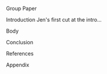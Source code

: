Group Paper

Introduction
  Jen's first cut at the intro...

Body

Conclusion

References

Appendix


